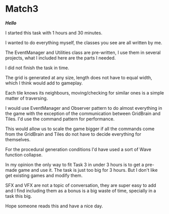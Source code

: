 # Match3

***Hello***

I started this task with 1 hours and 30 minutes. 

I wanted to do everything myself, the classes you see are all written by me. 

The EventManager and Utilities class are pre-written, I use them in several projects, what I included here are the parts I needed.

I did not finish the task in time. 

The grid is generated at any size, length does not have to equal width, which I think would add to gameplay.

Each tile knows its neighbours, moving/checking for similar ones is a simple matter of traversing. 

I would use EventManager and Observer pattern to do almost everything in the game with the exception of the communication between GridBrain and Tiles. I'd use the command pattern for performance. 

This would allow us to scale the game bigger if all the commands come from the GridBrain and Tiles do not have to decide everything for themselves.

For the procedural generation conditions I'd have used a sort of Wave function collapse. 


In my opinion the only way to fit Task 3 in under 3 hours is to get a pre-made game and use it. The task is just too big for 3 hours. But I don't like get existing games and modify them. 


SFX and VFX are not a topic of conversation, they are super easy to add and I find including them as a bonus is a big waste of time, specially in a task this big.


Hope someone reads this and have a nice day.
